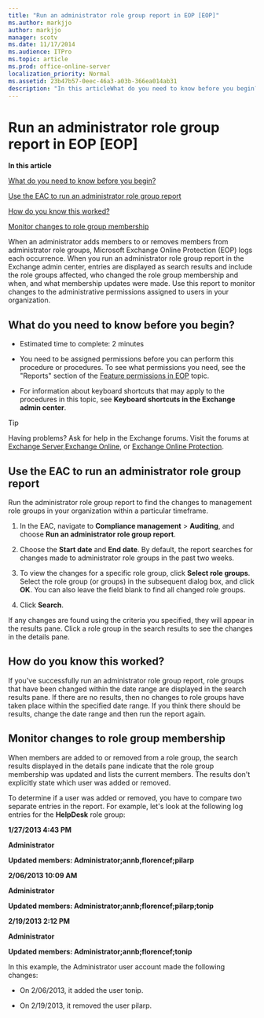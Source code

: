 ```yaml
---
title: "Run an administrator role group report in EOP [EOP]"
ms.author: markjjo
author: markjjo
manager: scotv
ms.date: 11/17/2014
ms.audience: ITPro
ms.topic: article
ms.prod: office-online-server
localization_priority: Normal
ms.assetid: 23b47b57-0eec-46a3-a03b-366ea014ab31
description: "In this articleWhat do you need to know before you begin?Use the EAC to run an administrator role group reportHow do you know this worked?Monitor changes to role group membership"
---
```


# Run an administrator role group report in EOP [EOP]

 **In this article**
  
[What do you need to know before you begin?](#sectionSection0.md)
  
[Use the EAC to run an administrator role group report](#sectionSection1.md)
  
[How do you know this worked?](#sectionSection2.md)
  
[Monitor changes to role group membership](#sectionSection3.md)
  
When an administrator adds members to or removes members from administrator role groups, Microsoft Exchange Online Protection (EOP) logs each occurrence. When you run an administrator role group report in the Exchange admin center, entries are displayed as search results and include the role groups affected, who changed the role group membership and when, and what membership updates were made. Use this report to monitor changes to the administrative permissions assigned to users in your organization.
  
## What do you need to know before you begin?
<a name="sectionSection0"> </a>

- Estimated time to complete: 2 minutes
    
- You need to be assigned permissions before you can perform this procedure or procedures. To see what permissions you need, see the "Reports" section of the [Feature permissions in EOP](feature-permissions-in-eop.md) topic. 
    
- For information about keyboard shortcuts that may apply to the procedures in this topic, see **Keyboard shortcuts in the Exchange admin center**.
    
> [!TIP]
> Having problems? Ask for help in the Exchange forums. Visit the forums at [Exchange Server](https://go.microsoft.com/fwlink/p/?linkId=60612),[Exchange Online](https://go.microsoft.com/fwlink/p/?linkId=267542), or [Exchange Online Protection](https://go.microsoft.com/fwlink/p/?linkId=285351). 
  
## Use the EAC to run an administrator role group report
<a name="sectionSection1"> </a>

Run the administrator role group report to find the changes to management role groups in your organization within a particular timeframe.
  
1. In the EAC, navigate to **Compliance management** \> **Auditing**, and choose **Run an administrator role group report**.
    
2. Choose the **Start date** and **End date**. By default, the report searches for changes made to administrator role groups in the past two weeks.
    
3. To view the changes for a specific role group, click **Select role groups**. Select the role group (or groups) in the subsequent dialog box, and click **OK**. You can also leave the field blank to find all changed role groups.
    
4. Click **Search**.
    
If any changes are found using the criteria you specified, they will appear in the results pane. Click a role group in the search results to see the changes in the details pane.
  
## How do you know this worked?
<a name="sectionSection2"> </a>

If you've successfully run an administrator role group report, role groups that have been changed within the date range are displayed in the search results pane. If there are no results, then no changes to role groups have taken place within the specified date range. If you think there should be results, change the date range and then run the report again.
  
## Monitor changes to role group membership
<a name="sectionSection3"> </a>

When members are added to or removed from a role group, the search results displayed in the details pane indicate that the role group membership was updated and lists the current members. The results don't explicitly state which user was added or removed.
  
To determine if a user was added or removed, you have to compare two separate entries in the report. For example, let's look at the following log entries for the **HelpDesk** role group: 
  
 **1/27/2013 4:43 PM**
  
 **Administrator**
  
 **Updated members: Administrator;annb,florencef;pilarp**
  
 **2/06/2013 10:09 AM**
  
 **Administrator**
  
 **Updated members: Administrator;annb;florencef;pilarp;tonip**
  
 **2/19/2013 2:12 PM**
  
 **Administrator**
  
 **Updated members: Administrator;annb;florencef;tonip**
  
In this example, the Administrator user account made the following changes:
  
- On 2/06/2013, it added the user tonip.
    
- On 2/19/2013, it removed the user pilarp.
    

